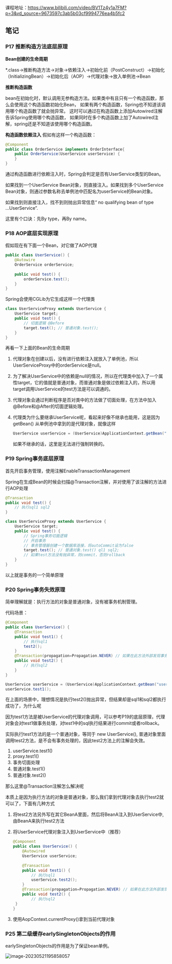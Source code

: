 课程地址：https://www.bilibili.com/video/BV1Tz4y1a7FM?p=3&vd_source=9673597c3ab5b03cf9994776ea4b5fc2

## 笔记

### P17 推断构造方法底层原理

**Bean创建的生命周期**

*.class->推断构造方法->对象->依赖注入->初始化前（PostConstruct）->初始化（InitializingBean）->初始化后（AOP）->代理对象->放入单例池->Bean

**推断构造函数**

bean在初始化时，默认调用无参构造方法。如果类中有且只有一个构造函数，那么会使用这个构造函数初始化Bean，
如果有两个构造函数，Spring也不知道该调用哪个构造函数了就会抛异常。
这时可以通过在构造函数上添加Autowired注解告诉Spring使用哪个构造函数， 如果同时在多个构造函数上加了Autowired注解，spring还是不知道该使用哪个构造函数。

**构造函数依赖注入**
假如有这样一个构造函数：

~~~java
@Component
public class OrderService implements OrderInterface{
    public OrderService(UserService userService) {
    }
}
~~~

通过构造函数进行依赖注入时，Spring会判定是否有UserService类型的Bean。

如果找到一个UserService Bean对象，则直接注入。如果找到多个UserService Bean对象，则通过参数名称去单例池中匹配名为userService的Bean对象。

如果找到则直接注入，找不到则抛出异常信息“ no qualifying bean of type ...UserService”.

这里有个口诀：先By type，再By name。

### P18 AOP底层实现原理

假如现在有下面一个Bean，对它做了AOP代理

~~~java
public class UserService() {
    @Autowire
    OrderService orderService;
    
    public void test() {
        orderService.test();
    }
}
~~~

Spring会使用CGLib为它生成这样一个代理类

~~~java
class UserServiceProxy extends UserService {
    UserService target;
    public void test() {
    	// 切面逻辑 @Before
        target.test(); // 普通对象.test();
    }
}
~~~

再看一下上面的Bean的生命周期

1. 代理对象在创建以后，没有进行依赖注入就放入了单例池，所以UserServiceProxy中的orderService是null。

2. 为了解决UserService中的依赖是null的情况，所以在代理类中加入了一个属性target，它的值就是普通对象，而普通对象是做过依赖注入的，所以用target调用UserService的test方法是可以调通的。

3. 代理对象会通过判断程序是否对类中的方法做了切面处理，在方法中加入@Before和@After的切面逻辑处理。

4. 代理类为什么要继承UserService呢，看起来好像不继承也能用，这是因为getBean() 从单例池中拿到的是代理对象，就像这样

   ~~~java
   UserService userService = (UserService)ApplicationContext.getBean("userService");
   ~~~

   如果不继承的话，这里是无法进行强制转换的。

### P19 Spring事务底层原理

首先开启事务管理，使用注解EnableTransactionManagement

Spring在生成Bean的时候会扫描@Transaction注解，并对使用了该注解的方法进行AOP处理

~~~java
@Transaction
public void test() {
    // 执行sql1 sql2
}
~~~

~~~java
class UserServiceProxy extends UserService {
    UserService target;
    public void test() {
    	// Spring事务切面逻辑
        // 开启事务
        // 事务管理器创建一个数据库连接，将autoCommit设为false
        target.test(); // 普通对象.test() ql1 sql2;
        // 如果test方法没有抛异常，则commit，否则rollback
    }
}
~~~

以上就是事务的一个简单原理

### P20 Spring事务失效原理

简单理解就是：执行方法的对象是普通对象，没有被事务机制管理。

代码场景：

~~~java
@Component
public class UserService() {
    @Transaction
    public void test1() {
        // 执行sql1
        test2();
    }
    @Transaction(propagation=Propagation.NEVER) // 如果在此方法外部发现事务支持就抛出异常
    public void test2() {
        // 执行sql2
	}
}
~~~

~~~java
UserService userService = (UserService)ApplicationContext.getBean("userService");
userService.test1();
~~~

在上面的场景中，理想情况是执行test2()抛出异常，但结果却是sql1和sql2都执行成功了，为什么呢

因为test1方法是被UserService的代理对象调用，可以参考P19的底层原理，代理对象会对test1做事务处理，对test1中的sql执行结果进行commit或者rollback。

实际执行test1方法的是一个普通对象，等同于 new UserService(), 普通对象里面调用test2方法，是不会有事务处理的，因此test2方法上的注解会失效。

1. userService.test1()
2. proxy.test1()
3. 事务切面处理
4. 普通对象.test1()
5. 普通对象.test2()

那么这里@Transaction注解怎么解决呢

本质上是因为执行方法的对象是普通对象，那么我们拿到代理对象去执行test2就可以了，下面有几种方式

1. 将test2方法另外写在其它BeanA里面，然后将BeanA注入到UserService中, 由BeanA来执行test2方法

2. 将UserService代理对象注入到UserService中（推荐）

   ~~~java
   @Component
   public class UserService() {
       @Autowired
       UserService userService;
       
       @Transaction
       public void test1() {
           // 执行sql1
           userService.test2();
       }
       @Transaction(propagation=Propagation.NEVER) // 如果在此方法外部发现事务支持就抛出异常
       public void test2() {
           // 执行sql2
   	}
   }
   ~~~


3. 使用AopContext.currentProxy()拿到当前代理对象

### P25 第二级缓存earlySingletonObjects的作用

earlySingletonObjects的作用是为了保证bean单例。

![image-20230521195858057](https://gitee.com/hammer-w/images/raw/master/image-20230521195858057.png)

